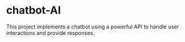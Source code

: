 # chatbot-AI
This project implements a chatbot using a powerful API to handle user interactions and provide responses. 
